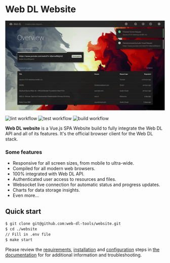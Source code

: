 # Web DL Website
![Web DL website overview page](.github/assets/overview.png)

![lint workflow](https://github.com/web-dl-tools/website/actions/workflows/lint.yml/badge.svg)
![test workflow](https://github.com/web-dl-tools/website/actions/workflows/test.yml/badge.svg)
![build workflow](https://github.com/web-dl-tools/website/actions/workflows/build.yml/badge.svg)

**Web DL website** is a Vue.js SPA Website build to fully integrate the Web DL API and all of its features. 
It's the official browser client for the Web DL stack.

### Some features
* Responsive for all screen sizes, from mobile to ultra-wide.
* Compiled for all modern web browsers.
* 100% integrated with Web DL API.
* Authenticated user access to resources and files.
* Websocket live connection for automatic status and progress updates.
* Charts for data storage insights.
* Even more...

## Quick start

```bash
$ git clone git@github.com:web-dl-tools/website.git
$ cd ./website
// Fill in .env file
$ make start
```

Please review the [requirements](https://web-dl-tools.github.io/docs/#/requirements), [installation](https://web-dl-tools.github.io/docs/#/installation) and [configuration](https://web-dl-tools.github.io/docs/#/configuration) steps in [the documentation](https://web-dl-tools.github.io/docs/) for for additional information and troubleshooting.
